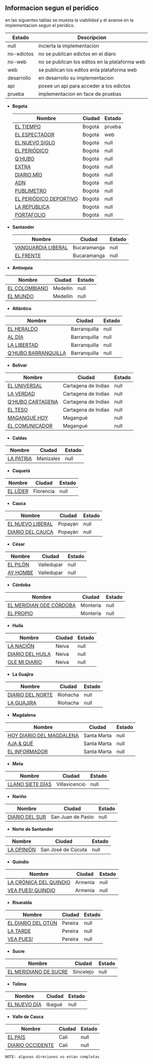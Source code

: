 ## Informacion segun el peridico

en las siguentes tablas se muesta la viabilidad y el avanse en la implementacion segun el peridico.



| Estado | Descripcion |
|--------|-------------|
| null   | incierta la implementacion |
| no-edictos | no se publican edictos en el diaro |
| no-web | no se publican los editos en la plataforma web |
| web | se publican los editos enla plataforma web |
| desarrollo | en desarrollo su implementacion |
| api | posee un api para acceder a los edictos |
| prueba | implementacion en face de pruebas |


* __Bogota__


  | Nombre | Ciudad | Estado |
  |--------|--------|--------|
  | [EL TIEMPO](http://clasificados.eltiempo.com/judiciales/remates) | Bogotá | prueba |
  |	[EL ESPECTADOR](www.elespectador.com) |	Bogotá |	web |
  |	[EL NUEVO SIGLO](www.elnuevosiglo.com.co) | 	Bogotá 	|	null |
  |	[EL PERIÓDICO](www.elperiodico.com.co) |	Bogotá 	|	null |
  |	[Q'HUBO](www.qhubo.com) |	Bogotá 	|	null |
  |	[EXTRA](bogota.extra.com.co)|	Bogotá |	null |
  |	[DIARIO MÍO](www.diariomio.co) |	Bogotá 	|	null |
  |	[ADN](www.diarioadn.co)|	Bogotá 	|	null |
  |	[PUBLIMETRO](www.publimetro.co) |	Bogotá 	|	null |
  |	[EL PERIÓDICO DEPORTIVO](	www.elperiodicodeportivo.co) |	Bogotá |	null |
  | [LA REPÚBLICA](www.larepublica.co) |	Bogotá 	|	null |
  | [PORTAFOLIO](www.portafolio.co) |	Bogotá 	|	null |

* __Santander__


  | Nombre | Ciudad | Estado |
  |--------|--------|--------|
  | [VANGUARDIA LIBERAL](www.vanguardia.com) |	Bucaramanga | null |
  |	[EL FRENTE](www.elfrente.com.co) | 	Bucaramanga | null |


-   __Antioquia__


  | Nombre | Ciudad | Estado |
  |--------|--------|--------|
  |	[EL COLOMBIANO](www.elcolombiano.com) | Medellín | null |
  |	[EL MUNDO](www.elmundo.com) |	Medellín | null |


-   __Atlántico__


  | Nombre | Ciudad | Estado |
  |--------|--------|--------|
  |	[EL HERALDO](www.elheraldo.co) |	Barranquilla 	| null |
  |	[AL DÍA](www.aldia.co) |	Barranquilla 	| null |
  |	[LA LIBERTAD](www.lalibertad.com.co) |	Barranquilla 	| null |
  |	[Q'HUBO BARRANQUILLA](www.qhubobarranquilla.com) |	Barranquilla 	| null |


-   __Bolivar__


  | Nombre | Ciudad | Estado |
  |--------|--------|--------|
  |	[EL UNIVERSAL](www.eluniversal.com.co) | 	Cartagena de Indias | null |
  |	[LA VERDAD]() |	Cartagena de Indias | null |
  |	[Q'HUBO CARTAGENA](www.qhubocartagena.com) | 	Cartagena de Indias | null |
  |	[EL TESO]() |	Cartagena de Indias 	| null |
  |	[MAGANGUE HOY]() | 	Magangué 	| null |
  |	[EL COMUNICADOR]() | 	Magangué 	| null |

-   __Caldas__


  | Nombre | Ciudad | Estado |
  |--------|--------|--------|
  |	[LA PATRIA](	www.lapatria.com) | Manizales | null |

-   __Caquetá__


  | Nombre | Ciudad | Estado |
  |--------|--------|--------|
  |	[EL LÍDER]() |	Florencia | null |

-   __Cauca__


  | Nombre | Ciudad | Estado |
  |--------|--------|--------|
  |	[EL NUEVO LIBERAL](www.elnuevoliberal.com) |	Popayán 	| null |
  |	[DIARIO DEL CAUCA](www.diariodelcauca.com.co) |	Popayán 	| null |

-   __César__


  | Nombre | Ciudad | Estado |
  |--------|--------|--------|
  |	[EL PILÓN](www.elpilon.com.co) |	Valledupar 	| null |
  |	[AY HOMBE]() |	Valledupar 	 | null |

-   __Córdoba__


  | Nombre | Ciudad | Estado |
  |--------|--------|--------|
  |	[EL MERIDIAN ODE CÓRDOBA](www.elmeridianodecordoba.co) |	Montería 	| null |
  |	[EL PROPIO]() |	Montería 	| null |

-   __Huila__


  | Nombre | Ciudad | Estado |
  |--------|--------|--------|
  |	[LA NACIÓN](www.lanacion.com.co) |	Neiva 	| null |
  |	[DIARIO DEL HUILA](www.diariodelhuila.com) |	Neiva 	| null |
  |	[OLE MI DIARIO](www.olemidiario.com) |	Neiva 	| null |

-   __La Guajira__


  | Nombre | Ciudad | Estado |
  |--------|--------|--------|
  |	[DIARIO DEL NORTE](www.diariodelnorte.net) |	Riohacha 	| null |
  |	[LA GUAJIRA](www.periodicolaguajira.com) |	Riohacha 	| null |

-  __Magdalena__


  | Nombre | Ciudad | Estado |
  |--------|--------|--------|
  | [HOY DIARIO DEL MAGDALENA](www.hoydiariodelmagdalena.c) |	Santa Marta | null |
  |	[AJA & QUÉ]() |	Santa Marta 	 | null |
  |	[EL INFORMADOR](www.elinformador.com.co) |	Santa Marta | null |

-  __Meta__


  | Nombre | Ciudad | Estado |
  |--------|--------|--------|
  |	[LLANO SIETE DÍAS]() |	Villavicencio 	 | null |

-  __Nariño__


  | Nombre | Ciudad | Estado |
  |--------|--------|--------|
  |	[DIARIO DEL SUR](www.diariodelsur.com.co) |	San Juan de Pasto 	| null |

-  __Norte de Santander__


  | Nombre | Ciudad | Estado |
  |--------|--------|--------|
  |	[LA OPINIÓN](www.laopinion.com.co) |	San José de Cúcuta 	| null |

-  __Quindio__


  | Nombre | Ciudad | Estado |
  |--------|--------|--------|
  |	[LA CRÓNICA DEL QUINDIO](www.cronicadelquindio.com) |	Armenia 	| null |
  |	[VEA PUES! QUINDIO](www.veapuesquindio.com) |	Armenia 	| null |

-  __Risaralda__


  | Nombre | Ciudad | Estado |
  |--------|--------|--------|
  |	[EL DIARIO DEL OTÚN](www.eldiario.com.co) |	Pereira 	| null |
  |	[LA TARDE](www.latarde.com) |	Pereira 	| null |
  |	[VEA PUES!]() |	Pereira 	 | null |

-  __Sucre__


  | Nombre | Ciudad | Estado |
  |--------|--------|--------|
  |	[EL MERIDIANO DE SUCRE](www.elmeridianodesucre.com) |	Sincelejo | null |

-  __Tolima__


  | Nombre | Ciudad | Estado |
  |--------|--------|--------|
  |	[EL NUEVO DÍA](www.elnuevodia.com.co) |	Ibagué 	| null |

-  __Valle de Cauca__


  | Nombre | Ciudad | Estado |
  |--------|--------|--------|
  |	[EL PAÍS](www.elpais.com.co) |	Cali 	| null |
  |	[DIARIO OCCIDENTE](	www.occidente.co) |	Cali | null |


    NOTE: algunas direciones no estan completas
